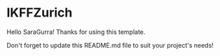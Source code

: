 # IKFFZurich

Hello SaraGurra! Thanks for using this template.

Don't forget to update this README.md file to suit your project's needs!


